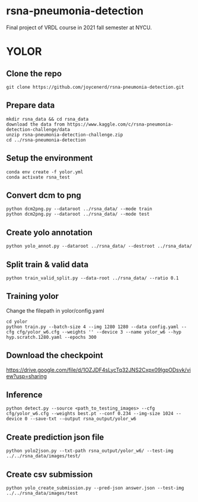 # rsna-pneumonia-detection
Final project of VRDL course in 2021 fall semester at NYCU. 

# YOLOR

## Clone the repo
```
git clone https://github.com/joycenerd/rsna-pneumonia-detection.git
```

## Prepare data
```
mkdir rsna_data && cd rsna_data
download the data from https://www.kaggle.com/c/rsna-pneumonia-detection-challenge/data
unzip rsna-pneumonia-detection-challenge.zip
cd ../rsna-pneumonia-detection
```

## Setup the environment
```
conda env create -f yolor.yml
conda activate rsna_test
```
## Convert dcm to png
```
python dcm2png.py --dataroot ../rsna_data/ --mode train
python dcm2png.py --dataroot ../rsna_data/ --mode test
```

## Create yolo annotation
```
python yolo_annot.py --dataroot ../rsna_data/ --destroot ../rsna_data/
```

## Split train & valid data
```
python train_valid_split.py --data-root ../rsna_data/ --ratio 0.1
```

## Training yolor
Change the filepath in yolor/config.yaml
```
cd yolor
python train.py --batch-size 4 --img 1280 1280 --data config.yaml --cfg cfg/yolor_w6.cfg --weights '' --device 3 --name yolor_w6 --hyp hyp.scratch.1280.yaml --epochs 300
```

## Download the checkpoint
https://drive.google.com/file/d/1OZJDF4sLycTq32JNS2Cxpx09lgpODsvk/view?usp=sharing
## Inference 
```
python detect.py --source <path_to_testing_images> --cfg cfg/yolor_w6.cfg --weights best.pt --conf 0.234 --img-size 1024 --device 0 --save-txt --output rsna_output/yolor_w6
```
## Create prediction json file
```
python yolo2json.py --txt-path rsna_output/yolor_w6/ --test-img ../../rsna_data/images/test/
```
## Create csv submission
```
python yolo_create_submission.py --pred-json answer.json --test-img ../../rsna_data/images/test
```
